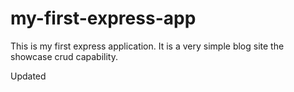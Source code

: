 # my-first-express-app
This is my first express application. It is a very simple blog site the showcase crud capability.

Updated
